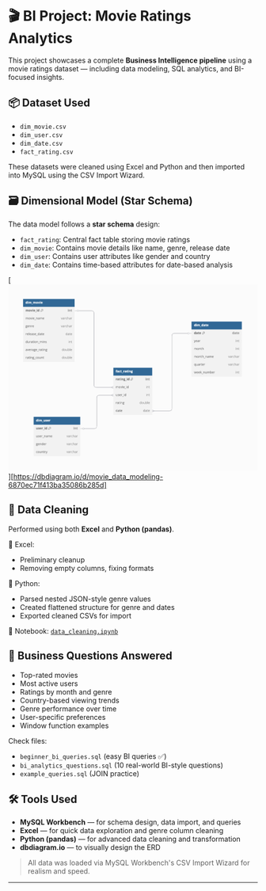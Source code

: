 # 🎬 BI Project: Movie Ratings Analytics

This project showcases a complete **Business Intelligence pipeline** using a movie ratings dataset — including data modeling, SQL analytics, and BI-focused insights.

## 📦 Dataset Used

- `dim_movie.csv`
- `dim_user.csv`
- `dim_date.csv`
- `fact_rating.csv`

These datasets were cleaned using Excel and Python and then imported into MySQL using the CSV Import Wizard.

## 🗃️ Dimensional Model (Star Schema)

The data model follows a **star schema** design:

- `fact_rating`: Central fact table storing movie ratings
- `dim_movie`: Contains movie details like name, genre, release date
- `dim_user`: Contains user attributes like gender and country
- `dim_date`: Contains time-based attributes for date-based analysis

[![ERD](movie_schema_erd.png)][https://dbdiagram.io/d/movie_data_modeling-6870ec71f413ba35086b285d]

## 🧼 Data Cleaning

Performed using both **Excel** and **Python (pandas)**.

🔹 Excel:
- Preliminary cleanup
- Removing empty columns, fixing formats

🔹 Python:
- Parsed nested JSON-style genre values
- Created flattened structure for genre and dates
- Exported cleaned CSVs for import

📁 Notebook: [`data_cleaning.ipynb`](data_cleaning.ipynb)  


## 🧠 Business Questions Answered

- Top-rated movies
- Most active users
- Ratings by month and genre
- Country-based viewing trends
- Genre performance over time
- User-specific preferences
- Window function examples

Check files:
- `beginner_bi_queries.sql` (easy BI queries ✅)
- `bi_analytics_questions.sql` (10 real-world BI-style questions)
- `example_queries.sql` (JOIN practice)

## 🛠️ Tools Used

- **MySQL Workbench** — for schema design, data import, and queries
- **Excel** — for quick data exploration and genre column cleaning
- **Python (pandas)** — for advanced data cleaning and transformation
- **dbdiagram.io** — to visually design the ERD

> All data was loaded via MySQL Workbench's CSV Import Wizard for realism and speed.

---
